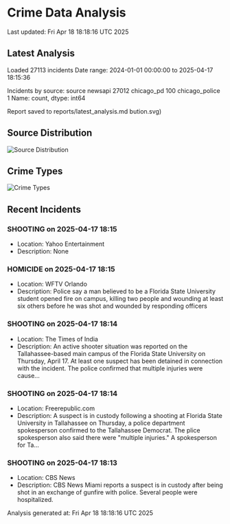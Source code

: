 # Crime Data Analysis
Last updated: Fri Apr 18 18:18:16 UTC 2025

## Latest Analysis

Loaded 27113 incidents
Date range: 2024-01-01 00:00:00 to 2025-04-17 18:15:36

Incidents by source:
source
newsapi           27012
chicago_pd          100
chicago_police        1
Name: count, dtype: int64

Report saved to reports/latest_analysis.md
bution.svg)

## Source Distribution
![Source Distribution](images/source_distribution.svg)

## Crime Types
![Crime Types](images/crime_types.svg)

## Recent Incidents

### SHOOTING on 2025-04-17 18:15
- Location: Yahoo Entertainment
- Description: None


### HOMICIDE on 2025-04-17 18:15
- Location: WFTV Orlando
- Description: Police say a man believed to be a Florida State University student opened fire on campus, killing two people and wounding at least six others before he was shot and wounded by responding officers


### SHOOTING on 2025-04-17 18:14
- Location: The Times of India
- Description: An active shooter situation was reported on the Tallahassee-based main campus of the Florida State University on Thursday, April 17. At least one suspect has been detained in connection with the incident. The police confirmed that multiple injuries were cause…


### SHOOTING on 2025-04-17 18:14
- Location: Freerepublic.com
- Description: A suspect is in custody following a shooting at Florida State University in Tallahassee on Thursday, a police department spokesperson confirmed to the Tallahassee Democrat. The plice spokesperson also said there were "multiple injuries." A spokesperson for Ta…


### SHOOTING on 2025-04-17 18:13
- Location: CBS News
- Description: CBS News Miami reports a suspect is in custody after being shot in an exchange of gunfire with police. Several people were hospitalized.

Analysis generated at: Fri Apr 18 18:18:16 UTC 2025
